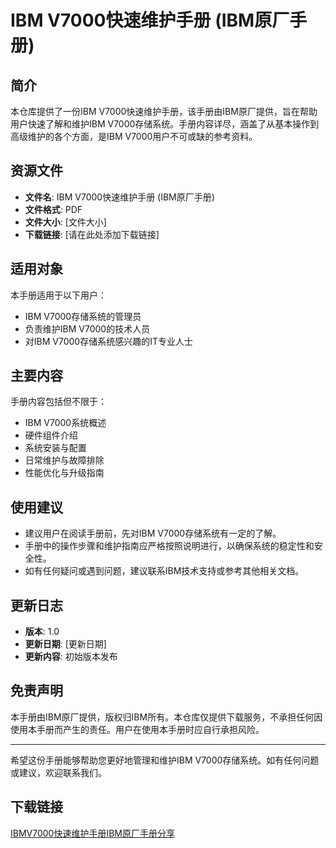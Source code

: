 # IBM V7000快速维护手册 (IBM原厂手册)

## 简介
本仓库提供了一份IBM V7000快速维护手册，该手册由IBM原厂提供，旨在帮助用户快速了解和维护IBM V7000存储系统。手册内容详尽，涵盖了从基本操作到高级维护的各个方面，是IBM V7000用户不可或缺的参考资料。

## 资源文件
- **文件名**: IBM V7000快速维护手册 (IBM原厂手册)
- **文件格式**: PDF
- **文件大小**: [文件大小]
- **下载链接**: [请在此处添加下载链接]

## 适用对象
本手册适用于以下用户：
- IBM V7000存储系统的管理员
- 负责维护IBM V7000的技术人员
- 对IBM V7000存储系统感兴趣的IT专业人士

## 主要内容
手册内容包括但不限于：
- IBM V7000系统概述
- 硬件组件介绍
- 系统安装与配置
- 日常维护与故障排除
- 性能优化与升级指南

## 使用建议
- 建议用户在阅读手册前，先对IBM V7000存储系统有一定的了解。
- 手册中的操作步骤和维护指南应严格按照说明进行，以确保系统的稳定性和安全性。
- 如有任何疑问或遇到问题，建议联系IBM技术支持或参考其他相关文档。

## 更新日志
- **版本**: 1.0
- **更新日期**: [更新日期]
- **更新内容**: 初始版本发布

## 免责声明
本手册由IBM原厂提供，版权归IBM所有。本仓库仅提供下载服务，不承担任何因使用本手册而产生的责任。用户在使用本手册时应自行承担风险。

---

希望这份手册能够帮助您更好地管理和维护IBM V7000存储系统。如有任何问题或建议，欢迎联系我们。

## 下载链接

[IBMV7000快速维护手册IBM原厂手册分享](https://pan.quark.cn/s/b0adc8638a63)